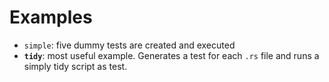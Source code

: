 Examples
========

- `simple`: five dummy tests are created and executed
- **`tidy`**: most useful example. Generates a test for each `.rs` file and runs a simply tidy script as test.
